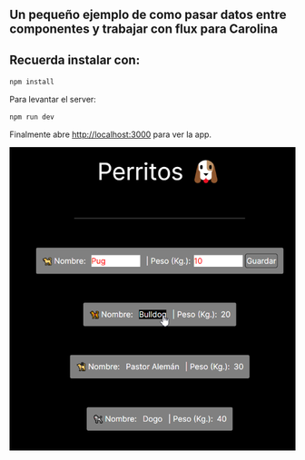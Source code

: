 ## Un pequeño ejemplo de como pasar datos entre componentes y trabajar con flux para Carolina

## Recuerda instalar con:
    
```bash
npm install
```

Para levantar el server:

```bash
npm run dev
```

Finalmente abre [http://localhost:3000](http://localhost:3000) para ver la app.

![Muestra](https://github.com/Berishten/testing-react-app/blob/main/Perritos.png)
